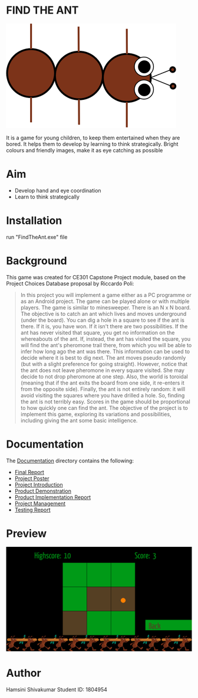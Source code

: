 # FIND THE ANT
![picture](Documentation/Images/README/Ant.png)

It is a game for young children, to keep them entertained when they are bored. It helps them to develop by learning to think strategically. Bright colours and friendly images, make it as eye catching as possible

# Aim
- Develop hand and eye coordination
- Learn to think strategically

# Installation
run "FindTheAnt.exe" file

# Background
This game was created for CE301 Capstone Project module, based on the Project Choices Database proposal by Riccardo Poli:
> In this project you will implement a game either as a PC programme or as an Android project. 
> The game can be played alone or with multiple players. The game is similar to minesweeper. There is an N x N board. The objective is to catch an ant which lives and moves underground (under the board). You can dig a hole in a square to see if the ant is there. If it is, you have won. If it isn't there are two possibilities. If the ant has never visited that square, you get no information on the whereabouts of the ant. If, instead, the ant has visited the square, you will find the ant's pheromone trail there, from which you will be able to infer how long ago the ant was there. This information can be used to decide where it is best to dig next.
> The ant moves pseudo randomly (but with a slight preference for going straight). However, notice that the ant does not leave pheromone in every square visited. She may decide to not drop pheromone at one step. Also, the world is toroidal (meaning that if the ant exits the board from one side, it re-enters it from the opposite side). Finally, the ant is not entirely random: it will avoid visiting the squares where you have drilled a hole. So, finding the ant is not terribly easy. Scores in the game should be proportional to how quickly one can find the ant.
> The objective of the project is to implement this game, exploring its variations and possibilities, including giving the ant some basic intelligence.

# Documentation
The [Documentation](https://cseegit.essex.ac.uk/ce301_21-22/CE301_shivakumar_hamsini/-/tree/master/Documentation) directory contains the following:
- [Final Report](https://cseegit.essex.ac.uk/ce301_21-22/CE301_shivakumar_hamsini/-/blob/master/Documentation/CE301%20Final%20Report%20(1804954).docx)
- [Project Poster](https://cseegit.essex.ac.uk/ce301_21-22/CE301_shivakumar_hamsini/-/blob/1d5d7828989df44856804370d7744d6d63d18f5b/Documentation/Poster.pptx)
- [Project Introduction](https://cseegit.essex.ac.uk/ce301_21-22/CE301_shivakumar_hamsini/-/blob/master/Documentation/Project%20introduction.docx)
- [Product Demonstration](https://cseegit.essex.ac.uk/ce301_21-22/CE301_shivakumar_hamsini/-/blob/f57bbbc40fe1c6ce2c710b76a6277216e5122261/Documentation/ProductDemonstration.md)
- [Product Implementation Report](https://cseegit.essex.ac.uk/ce301_21-22/CE301_shivakumar_hamsini/-/blob/master/Documentation/ProductImplementationReport.md)
- [Project Management](https://cseegit.essex.ac.uk/ce301_21-22/CE301_shivakumar_hamsini/-/blob/master/Documentation/ProjectManagement.md)
- [Testing Report](https://cseegit.essex.ac.uk/ce301_21-22/CE301_shivakumar_hamsini/-/blob/master/Documentation/TestingReport.md)

# Preview
![picture](Documentation/Images/README/Game.png)

# Author
Hamsini Shivakumar
Student ID: 1804954
